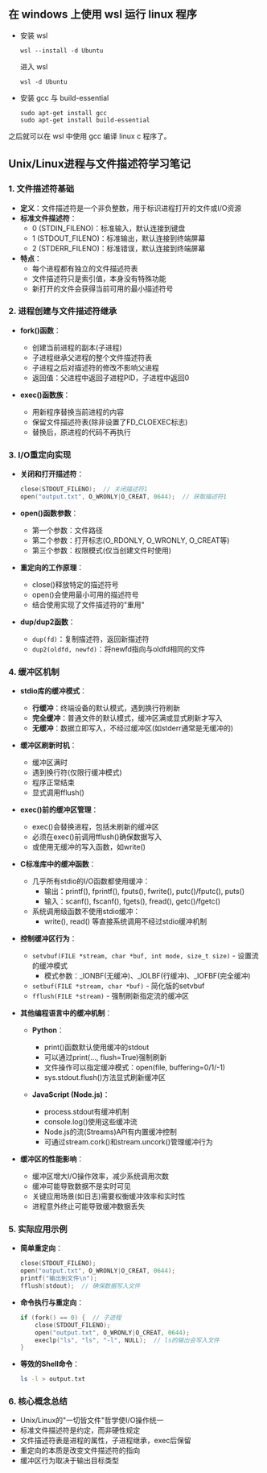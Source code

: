 ## 在 windows 上使用 wsl 运行 linux 程序
- 安装 wsl

  ```shell
  wsl --install -d Ubuntu
  ```

  进入 wsl 

  ``` shell
  wsl -d Ubuntu
  ```

- 安装 gcc 与 build-essential

  ```shell
  sudo apt-get install gcc
  sudo apt-get install build-essential
  ```

之后就可以在 wsl 中使用 gcc 编译 linux c 程序了。

## Unix/Linux进程与文件描述符学习笔记

### 1. 文件描述符基础
- **定义**：文件描述符是一个非负整数，用于标识进程打开的文件或I/O资源
- **标准文件描述符**：
  - 0 (STDIN_FILENO)：标准输入，默认连接到键盘
  - 1 (STDOUT_FILENO)：标准输出，默认连接到终端屏幕
  - 2 (STDERR_FILENO)：标准错误，默认连接到终端屏幕
- **特点**：
  - 每个进程都有独立的文件描述符表
  - 文件描述符只是索引值，本身没有特殊功能
  - 新打开的文件会获得当前可用的最小描述符号

### 2. 进程创建与文件描述符继承
- **fork()函数**：
  - 创建当前进程的副本(子进程)
  - 子进程继承父进程的整个文件描述符表
  - 子进程之后对描述符的修改不影响父进程
  - 返回值：父进程中返回子进程PID，子进程中返回0

- **exec()函数族**：
  - 用新程序替换当前进程的内容
  - 保留文件描述符表(除非设置了FD_CLOEXEC标志)
  - 替换后，原进程的代码不再执行

### 3. I/O重定向实现
- **关闭和打开描述符**：
  ```c
  close(STDOUT_FILENO);  // 关闭描述符1
  open("output.txt", O_WRONLY|O_CREAT, 0644);  // 获取描述符1
  ```
  
- **open()函数参数**：
  - 第一个参数：文件路径
  - 第二个参数：打开标志(O_RDONLY, O_WRONLY, O_CREAT等)
  - 第三个参数：权限模式(仅当创建文件时使用)

- **重定向的工作原理**：
  - close()释放特定的描述符号
  - open()会使用最小可用的描述符号
  - 结合使用实现了文件描述符的"重用"

- **dup/dup2函数**：
  - `dup(fd)`：复制描述符，返回新描述符
  - `dup2(oldfd, newfd)`：将newfd指向与oldfd相同的文件

### 4. 缓冲区机制
- **stdio库的缓冲模式**：
  - **行缓冲**：终端设备的默认模式，遇到换行符刷新
  - **完全缓冲**：普通文件的默认模式，缓冲区满或显式刷新才写入
  - **无缓冲**：数据立即写入，不经过缓冲区(如stderr通常是无缓冲的)

- **缓冲区刷新时机**：
  - 缓冲区满时
  - 遇到换行符(仅限行缓冲模式)
  - 程序正常结束
  - 显式调用fflush()

- **exec()前的缓冲区管理**：
  - exec()会替换进程，包括未刷新的缓冲区
  - 必须在exec()前调用fflush()确保数据写入
  - 或使用无缓冲的写入函数，如write()

- **C标准库中的缓冲函数**：
  - 几乎所有stdio的I/O函数都使用缓冲：
    - 输出：printf(), fprintf(), fputs(), fwrite(), putc()/fputc(), puts()
    - 输入：scanf(), fscanf(), fgets(), fread(), getc()/fgetc()
  - 系统调用级函数不使用stdio缓冲：
    - write(), read() 等直接系统调用不经过stdio缓冲机制

- **控制缓冲区行为**：
  - `setvbuf(FILE *stream, char *buf, int mode, size_t size)` - 设置流的缓冲模式
    - 模式参数：_IONBF(无缓冲)、_IOLBF(行缓冲)、_IOFBF(完全缓冲)
  - `setbuf(FILE *stream, char *buf)` - 简化版的setvbuf
  - `fflush(FILE *stream)` - 强制刷新指定流的缓冲区

- **其他编程语言中的缓冲机制**：
  - **Python**：
    - print()函数默认使用缓冲的stdout
    - 可以通过print(..., flush=True)强制刷新
    - 文件操作可以指定缓冲模式：open(file, buffering=0/1/-1)
    - sys.stdout.flush()方法显式刷新缓冲区
  
  - **JavaScript (Node.js)**：
    - process.stdout有缓冲机制
    - console.log()使用这些缓冲流
    - Node.js的流(Streams)API有内置缓冲控制
    - 可通过stream.cork()和stream.uncork()管理缓冲行为

- **缓冲区的性能影响**：
  - 缓冲区增大I/O操作效率，减少系统调用次数
  - 缓冲可能导致数据不是实时可见
  - 关键应用场景(如日志)需要权衡缓冲效率和实时性
  - 进程意外终止可能导致缓冲数据丢失


### 5. 实际应用示例
- **简单重定向**：
  ```c
  close(STDOUT_FILENO);
  open("output.txt", O_WRONLY|O_CREAT, 0644);
  printf("输出到文件\n");
  fflush(stdout);  // 确保数据写入文件
  ```

- **命令执行与重定向**：
  ```c
  if (fork() == 0) {  // 子进程
      close(STDOUT_FILENO);
      open("output.txt", O_WRONLY|O_CREAT, 0644);
      execlp("ls", "ls", "-l", NULL);  // ls的输出会写入文件
  }
  ```

- **等效的Shell命令**：
  ```bash
  ls -l > output.txt
  ```

### 6. 核心概念总结
- Unix/Linux的"一切皆文件"哲学使I/O操作统一
- 标准文件描述符是约定，而非硬性规定
- 文件描述符表是进程的属性，子进程继承，exec后保留
- 重定向的本质是改变文件描述符的指向
- 缓冲区行为取决于输出目标类型
```


